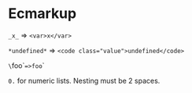 # Ecmarkup

`_x_` => `<var>x</var>`

`*undefined*` => `<code class="value">undefined</code>`

`\`foo\`` => `<code>foo</code>`

`0.` for numeric lists. Nesting must be 2 spaces.
